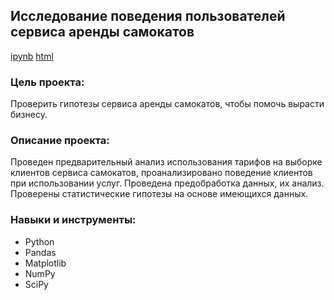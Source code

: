 ## Исследование поведения пользователей сервиса аренды самокатов
[ipynb](https://github.com/magnanimous24/Portfolio/blob/main/Исследование%20поведения%20пользователей%20сервиса%20аренды%20самокатов.ipynb)
[html](https://github.com/magnanimous24/Portfolio/blob/main/Исследование%20поведения%20пользователей%20сервиса%20аренды%20самокатов.html)
### Цель проекта:
Проверить гипотезы сервиса аренды самокатов, чтобы помочь вырасти бизнесу.
### Описание проекта:
Проведен предварительный анализ использования тарифов на выборке клиентов сервиса самокатов,
проанализировано поведение клиентов при использовании услуг. Проведена предобработка
данных, их анализ. Проверены статистические гипотезы на основе имеющихся данных.
### Навыки и инструменты:
- Python
- Pandas
- Matplotlib
- NumPy
- SciPy
